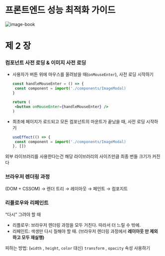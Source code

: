 # 프론트엔드 성능 최적화 가이드
![image-book](https://contents.kyobobook.co.kr/sih/fit-in/458x0/pdt/9788966263745.jpg)

# 제 2 장

### **컴포넌트 사전 로딩 & 이미지 사전 로딩**

- 사용자가 버튼 위에 마우스를 올려놨을 때(`onMouseEnter`), 사전 로딩 시작하기
    
    ```jsx
    const handleMouseEnter = () => {
     const component = import('./components/ImageModal)
    }
    
    return (
     <button onMouseEnter={handleMouseEnter} />
    )
    ```
    
- 최초에 페이지가 로드되고 모든 컴포넌트의 마운트가 끝났을 때, 사전 로딩 시작하기
    
    ```jsx
    useEffect(() => {
     const component = import('./components/ImageModal)
    }, [])
    ```
    

외부 라이브러리를 사용한다는건 해당 라이브러리의 사이즈만큼 최종 번들 크기가 커진다

### 브라우저 렌더링 과정

(DOM + CSSOM) → 렌더 트리 → 레이아웃 → 페인트 → 컴포지트

### 리플로우와 리페인트

“다시” 그려야 할 때

- 리플로우: 브라우저 렌더링 과정을 모두 거친다. 따라서 더 느릴 수 밖에.
- 리페인트: 색생만 다시 칠해야 할 때. (브라우저 렌더링 과정에서 **레이아웃 만 제외하고 모두 재실행)**

피하는 방법: (`width` , `height`, `color`  대신) `transform` , `opacity` 속성 사용하기
